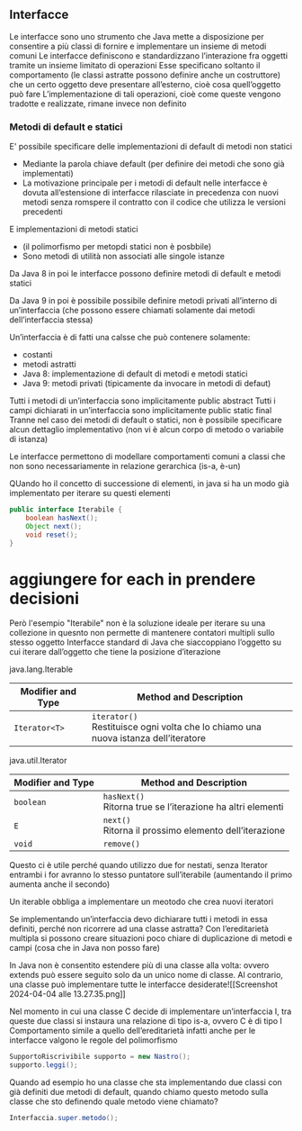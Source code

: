## Interfacce
Le interfacce sono uno strumento che Java mette a disposizione per consentire a più classi di fornire e implementare un insieme di metodi comuni
Le interfacce definiscono e standardizzano l’interazione fra oggetti tramite un insieme limitato di operazioni
Esse specificano soltanto il comportamento (le classi astratte possono definire anche un costruttore) che un certo oggetto deve presentare all’esterno, cioè cosa quell’oggetto può fare
L’implementazione di tali operazioni, cioè come queste vengono tradotte e realizzate, rimane invece non definito

### Metodi di default e statici
E' possibile specificare delle implementazioni di default di metodi non statici
- Mediante la parola chiave default (per definire dei metodi che sono già implementati)
- La motivazione principale per i metodi di default nelle interfacce è dovuta all’estensione di interfacce rilasciate in precedenza con nuovi metodi senza romspere il contratto con il codice che utilizza le versioni precedenti

E implementazioni di metodi statici
- (il polimorfismo per metopdi statici non è posbbile)
- Sono metodi di utilità non associati alle singole istanze

Da Java 8 in poi le interfacce possono definire metodi di default e metodi statici

Da Java 9 in poi è possibile possibile definire metodi privati all’interno di un’interfaccia (che possono essere chiamati solamente dai metodi dell’interfaccia stessa)

Un’interfaccia è di fatti una calsse che può contenere solamente:
- costanti
- metodi astratti
- Java 8: implementazione di default di metodi e metodi statici
- Java 9: metodi privati (tipicamente da invocare in metodi di defaut)

Tutti i metodi di un’interfaccia sono implicitamente public abstract
Tutti i campi dichiarati in un’interfaccia sono implicitamente public static final
Tranne nel caso dei metodi di default o statici, non è possibile specificare alcun dettaglio implementativo (non vi è alcun corpo di metodo o variabile di istanza)

Le interfacce permettono di modellare comportamenti comuni a classi che non sono necessariamente in relazione gerarchica (is-a, è-un)

QUando ho il concetto di successione di elementi, in java si ha un modo già implementato per iterare su questi elementi

```java
public interface Iterabile {
	boolean hasNext();
	Object next();
	void reset();
}
```

# aggiungere for each in prendere decisioni

Però l'esempio "Iterabile" non è la soluzione ideale per iterare su una collezione in quesnto non permette di mantenere contatori multipli sullo stesso oggetto
Interfacce standard di Java che siaccoppiano l’oggetto su cui iterare dall’oggetto che tiene la posizione d’iterazione

java.lang.Iterable

| Modifier and Type | Method and Description                                                                |
| ----------------- | ------------------------------------------------------------------------------------- |
| `Iterator<T>`     | `iterator()`<br>Restituisce ogni volta che lo chiamo una nuova istanza dell’iteratore |


java.util.Iterator

| Modifier and Type | Method and Description                                        |
| ----------------- | ------------------------------------------------------------- |
| `boolean`         | `hasNext()`<br>Ritorna true se l’iterazione ha altri elementi |
| `E`               | `next()`<br>Ritorna il prossimo elemento dell’iterazione      |
| `void`            | `remove()`<br>                                                |

Questo ci è utile perché quando utilizzo due for nestati, senza Iterator entrambi i for avranno lo stesso puntatore sull’iterabile (aumentando il primo aumenta anche il secondo)

Un iterable obbliga a implementare un meotodo che crea nuovi iteratori

Se implementando un’interfaccia devo dichiarare tutti i metodi in essa definiti, perché non ricorrere ad una classe astratta?
Con l’ereditarietà multipla si possono creare situazioni poco chiare di duplicazione di metodi e campi (cosa che in Java non posso fare)

In Java non è consentito estendere più di una classe alla volta: ovvero extends può essere seguito solo da un unico nome di classe. Al contrario, una classe può implementare tutte le interfacce desiderate![[Screenshot 2024-04-04 alle 13.27.35.png]]

Nel momento in cui una classe C decide di implementare un’interfaccia I, tra queste due classi si instaura una relazione di tipo is-a, ovvero C è di tipo I 
Comportamento simile a quello dell’ereditarietà infatti anche per le interfacce valgono le regole del polimorfismo
```java
SupportoRiscrivibile supporto = new Nastro();
supporto.leggi();
```

Quando ad esempio ho una classe che sta implementando due classi con già definiti due metodi di default, quando chiamo questo metodo sulla classe che sto definendo quale metodo viene chiamato?
```java
Interfaccia.super.metodo();
```